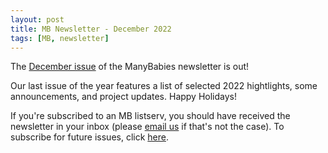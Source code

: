 ```yaml
---
layout: post
title: MB Newsletter - December 2022
tags: [MB, newsletter]
---
```


The [December issue](https://mailchi.mp/0df7f611f849/mb-newsletter-nov2022) of the ManyBabies newsletter is out! 

Our last issue of the year features a list of selected 2022 hightlights, some announcements, and project updates. Happy Holidays! 

If you're subscribed to an MB listserv, you should have received the newsletter in your inbox (please [email us](mailto:manybabiesconsortium@gmail.com) if that's not the case). To subscribe for future issues, click [here](https://t.co/7zxifYO7qN?amp=1).